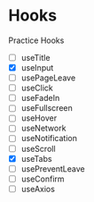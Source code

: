 # Hooks

Practice Hooks

- [ ] useTitle
- [x] useInput
- [ ] usePageLeave
- [ ] useClick
- [ ] useFadeIn
- [ ] useFullscreen
- [ ] useHover
- [ ] useNetwork
- [ ] useNotification
- [ ] useScroll
- [x] useTabs
- [ ] usePreventLeave
- [ ] useConfirm
- [ ] useAxios
